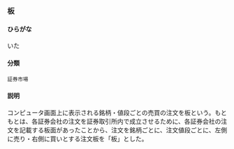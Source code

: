 <div style="display:none;">

## [あ行](securities-terms?id=あ行)

</div>

### 板

#### ひらがな

いた

#### 分類

`証券市場`

#### 説明

コンピュータ画面上に表示される銘柄・値段ごとの売買の注文を板という。もともとは、各証券会社の注文を証券取引所内で成立させるために、各証券会社の注文を記載する板面があったことから、注文を銘柄ごとに、注文値段ごとに、左側に売り・右側に買いとする注文板を「板」とした。

<div style="display:none;">

## [か行](securities-terms?id=か行)
## [さ行](securities-terms?id=さ行)
## [た行](securities-terms?id=た行)
## [な行](securities-terms?id=な行)
## [は行](securities-terms?id=は行)
## [ま行](securities-terms?id=ま行)
## [や行](securities-terms?id=や行)
## [ら行](securities-terms?id=ら行)
## [わ行](securities-terms?id=わ行)
## [英数字・記号](securities-terms?id=英数字・記号)

</div>

